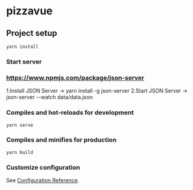 # pizzavue

## Project setup

```
yarn install
```

### Start server

### https://www.npmjs.com/package/json-server

1.Install JSON Server -> yarn install -g json-server
2.Start JSON Server -> json-server --watch data/data.json

### Compiles and hot-reloads for development

```
yarn serve
```

### Compiles and minifies for production

```
yarn build
```

### Customize configuration

See [Configuration Reference](https://cli.vuejs.org/config/).
